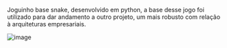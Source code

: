Joguinho base snake, desenvolvido em python, a base desse jogo foi utilizado para dar andamento a outro projeto, um mais robusto com relação à arquiteturas empresariais.

![image](https://github.com/user-attachments/assets/7b33352d-6597-470f-9a1f-24184401c66d)
